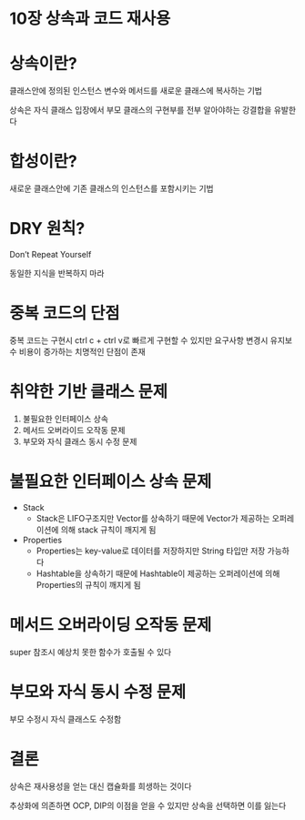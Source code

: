 # 10장 상속과 코드 재사용

# 상속이란?

클래스안에 정의된 인스턴스 변수와 메서드를 새로운 클래스에 복사하는 기법

상속은 자식 클래스 입장에서 부모 클래스의 구현부를 전부 알아야하는 강결합을 유발한다

# 합성이란?

새로운 클래스안에 기존 클래스의 인스턴스를 포함시키는 기법

# DRY 원칙?

Don’t Repeat Yourself

동일한 지식을 반복하지 마라

# 중복 코드의 단점

중복 코드는 구현시 ctrl c + ctrl v로 빠르게 구현할 수 있지만 요구사항 변경시 유지보수 비용이 증가하는 치명적인 단점이 존재

# 취약한 기반 클래스 문제

1. 불필요한 인터페이스 상속
2. 메서드 오버라이드 오작동 문제
3. 부모와 자식 클래스 동시 수정 문제

# 불필요한 인터페이스 상속 문제

- Stack
    - Stack은 LIFO구조지만 Vector를 상속하기 때문에 Vector가 제공하는 오퍼레이션에 의해 stack 규칙이 깨지게 됨
- Properties
    - Properties는 key-value로 데이터를 저장하지만 String 타입만 저장 가능하다
    - Hashtable을 상속하기 때문에 Hashtable이 제공하는 오퍼레이션에 의해 Properties의 규칙이 깨지게 됨

# 메서드 오버라이딩 오작동 문제

super 참조시 예상치 못한 함수가 호출될 수 있다

# 부모와 자식 동시 수정 문제

부모 수정시 자식 클래스도 수정함

# 결론

상속은 재사용성을 얻는 대신 캡슐화를 희생하는 것이다

추상화에 의존하면 OCP, DIP의 이점을 얻을 수 있지만 상속을 선택하면 이를 잃는다
